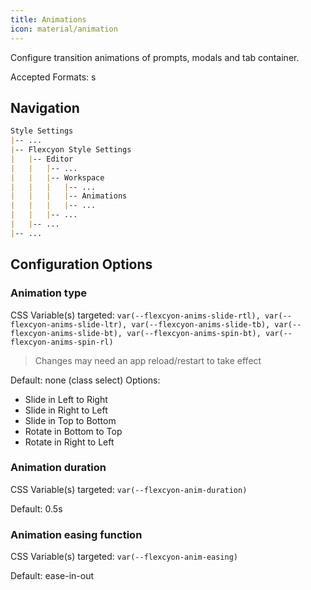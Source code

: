 ```yaml
---
title: Animations
icon: material/animation
---
```


Configure transition animations of prompts, modals and tab container.

Accepted Formats: s

## Navigation
```md
Style Settings
|-- ...
|-- Flexcyon Style Settings
|   |-- Editor
|   |   |-- ...
|   |   |-- Workspace
|   |   |   |-- ...
|   |   |   |-- Animations
|   |   |   |-- ...
|   |   |-- ...
|   |-- ...
|-- ...
```

## Configuration Options

### Animation type
CSS Variable(s) targeted: `var(--flexcyon-anims-slide-rtl), var(--flexcyon-anims-slide-ltr), var(--flexcyon-anims-slide-tb), var(--flexcyon-anims-slide-bt), var(--flexcyon-anims-spin-bt), var(--flexcyon-anims-spin-rl)`
> Changes may need an app reload/restart to take effect

Default: none (class select)
Options: 
  - Slide in Left to Right
  - Slide in Right to Left
  - Slide in Top to Bottom
  - Rotate in Bottom to Top
  - Rotate in Right to Left 

### Animation duration
CSS Variable(s) targeted: `var(--flexcyon-anim-duration)`

Default: 0.5s

### Animation easing function
CSS Variable(s) targeted: `var(--flexcyon-anim-easing)`

Default: ease-in-out